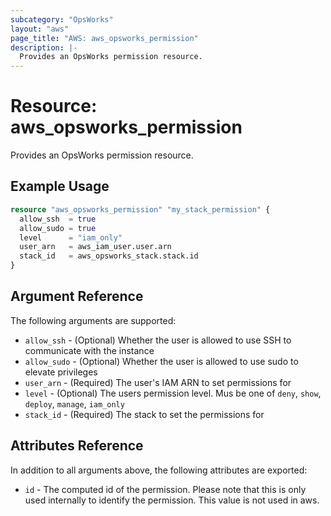 ```yaml
---
subcategory: "OpsWorks"
layout: "aws"
page_title: "AWS: aws_opsworks_permission"
description: |-
  Provides an OpsWorks permission resource.
---
```


# Resource: aws_opsworks_permission

Provides an OpsWorks permission resource.

## Example Usage

```terraform
resource "aws_opsworks_permission" "my_stack_permission" {
  allow_ssh  = true
  allow_sudo = true
  level      = "iam_only"
  user_arn   = aws_iam_user.user.arn
  stack_id   = aws_opsworks_stack.stack.id
}
```

## Argument Reference

The following arguments are supported:

* `allow_ssh` - (Optional) Whether the user is allowed to use SSH to communicate with the instance
* `allow_sudo` - (Optional) Whether the user is allowed to use sudo to elevate privileges
* `user_arn` - (Required) The user's IAM ARN to set permissions for
* `level` - (Optional) The users permission level. Mus be one of `deny`, `show`, `deploy`, `manage`, `iam_only`
* `stack_id` - (Required) The stack to set the permissions for

## Attributes Reference

In addition to all arguments above, the following attributes are exported:

* `id` - The computed id of the permission. Please note that this is only used internally to identify the permission. This value is not used in aws.

<!-- cache-key: cdktf-0.17.0-pre.15 input-6dbed47692a6d9b99d211e21e5d54dbc0c53fb718b44a081ab96a76b6d310765 -->